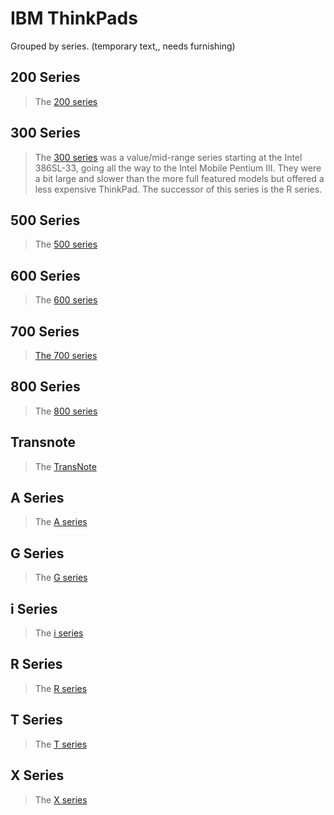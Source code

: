 <!-- TITLE: IBM -->
<!-- SUBTITLE: An index of IBM manufactured ThinkPads -->

# IBM ThinkPads
Grouped by series. (temporary text,, needs furnishing)

## 200 Series
> The [200 series](../think-pads/ibm/200-series) 
## 300 Series
> The [300 series](../think-pads/ibm/300-series)  was a value/mid-range series starting at the Intel 386SL-33, going all the way to the Intel Mobile Pentium III. They were a bit large and slower than the more full featured models but offered a less expensive ThinkPad. The successor of this series is the R series.
## 500 Series
> The [500 series](../think-pads/ibm/500-series)
## 600 Series
> The [600 series](../think-pads/ibm/600-series)
## 700 Series
> [The 700 series](../think-pads/ibm/700-series)
## 800 Series
> The [800 series](../think-pads/ibm/800-series)
## Transnote
> The [TransNote](../think-pads/ibm/trans-note)
## A Series
> The [A series](../think-pads/ibm/a-series)
## G Series
> The [G series](../think-pads/ibm/g-series)
## i Series
> The [i series](../think-pads/ibm/i-series)
## R Series
> The [R series](../think-pads/ibm/r-series)
## T Series
> The [T series](../think-pads/ibm/t-series)
## X Series
> The [X series](../think-pads/ibm/x-series)
 